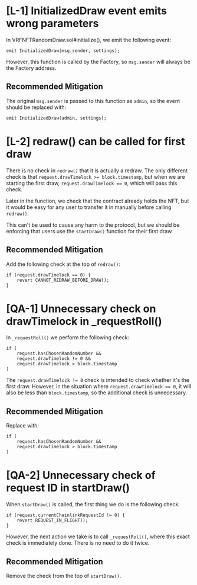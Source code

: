 # [L-1] InitializedDraw event emits wrong parameters

In VRFNFTRandomDraw.sol#initialize(), we emit the following event:

```solidity
emit InitializedDraw(msg.sender, settings);
```

However, this function is called by the Factory, so `msg.sender` will always be the Factory address.

## Recommended Mitigation
The original `msg.sender` is passed to this function as `admin`, so the event should be replaced with:

```solidity
emit InitializedDraw(admin, settings);
```

# [L-2] redraw() can be called for first draw

There is no check in `redraw()` that it is actually a redraw. The only different check is that `request.drawTimelock >= block.timestamp`, but when we are starting the first draw, `request.drawTimelock == 0`, which will pass this check.

Later in the function, we check that the contract already holds the NFT, but it would be easy for any user to transfer it in manually before calling `redraw()`.

This can't be used to cause any harm to the protocol, but we should be enforcing that users use the `startDraw()` function for their first draw.

## Recommended Mitigation
Add the following check at the top of `redraw()`:

```solidity
if (request.drawTimelock == 0) {
    revert CANNOT_REDRAW_BEFORE_DRAW();
}
```

# [QA-1] Unnecessary check on drawTimelock in _requestRoll()

In `_requestRoll()` we perform the following check:

```solidity
if (
    request.hasChosenRandomNumber &&
    request.drawTimelock != 0 &&
    request.drawTimelock > block.timestamp
) 
```

The `request.drawTimelock != 0` check is intended to check whether it's the first draw. However, in the situation where `request.drawTimelock == 0`, it will also be less than `block.timestamp`, so the additional check is unnecessary.

## Recommended Mitigation
Replace with:

```solidity
if (
    request.hasChosenRandomNumber &&
    request.drawTimelock > block.timestamp
) 
```

# [QA-2] Unnecessary check of request ID in startDraw()

When `startDraw()` is called, the first thing we do is the following check:

```solidity
if (request.currentChainlinkRequestId != 0) {
    revert REQUEST_IN_FLIGHT();
}
```

However, the next action we take is to call `_requestRoll()`, where this exact check is immediately done. There is no need to do it twice.

## Recommended Mitigation
Remove the check from the top of `startDraw()`.